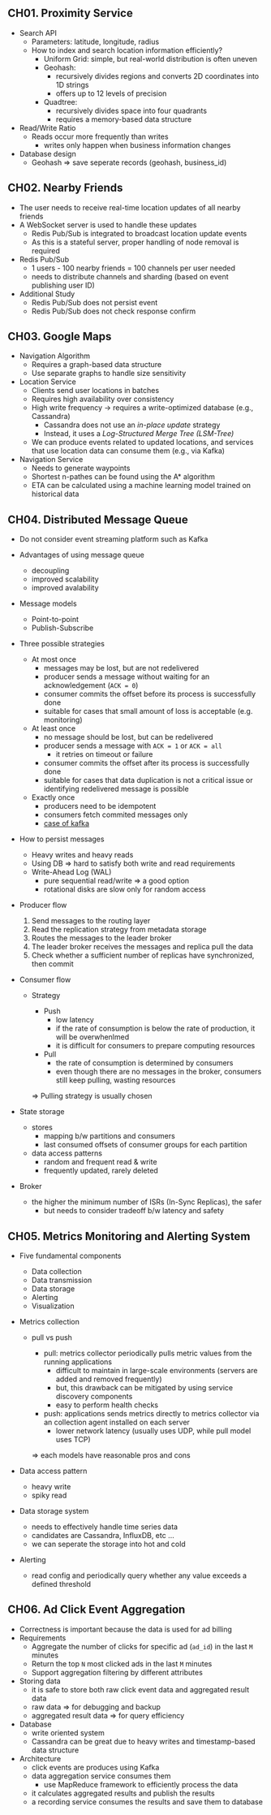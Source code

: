## CH01. Proximity Service

- Search API
    - Parameters: latitude, longitude, radius
    - How to index and search location information efficiently?
        - Uniform Grid: simple, but real-world distribution is often uneven
        - Geohash:
            - recursively divides regions and converts 2D coordinates into 1D strings
            - offers up to 12 levels of precision
        - Quadtree:
            - recursively divides space into four quadrants
            - requires a memory-based data structure
- Read/Write Ratio
    - Reads occur more frequently than writes
        - writes only happen when business information changes
- Database design
    - Geohash ⇒ save seperate records (geohash, business_id)

## CH02. Nearby Friends

- The user needs to receive real-time location updates of all nearby friends
- A WebSocket server is used to handle these updates
    - Redis Pub/Sub is integrated to broadcast location update events
    - As this is a stateful server, proper handling of node removal is required
- Redis Pub/Sub
    - 1 users - 100 nearby friends = 100 channels per user needed
    - needs to distribute channels and sharding (based on event publishing user ID)
- Additional Study
    - Redis Pub/Sub does not persist event
    - Redis Pub/Sub does not check response confirm

## CH03. Google Maps

- Navigation Algorithm
    - Requires a graph-based data structure
    - Use separate graphs to handle size sensitivity
- Location Service
    - Clients send user locations in batches
    - Requires high availability over consistency
    - High write frequency → requires a write-optimized database (e.g., Cassandra)
        - Cassandra does not use an *in-place update* strategy
        - Instead, it uses a *Log-Structured Merge Tree (LSM-Tree)*
    - We can produce events related to updated locations, and services that use location data can consume them (e.g., via Kafka)
- Navigation Service
    - Needs to generate waypoints
    - Shortest n-pathes can be found using the A* algorithm
    - ETA can be calculated using a machine learning model trained on historical data

## CH04. Distributed Message Queue

- Do not consider event streaming platform such as Kafka
- Advantages of using message queue
    - decoupling
    - improved scalability
    - improved avalability
- Message models
    - Point-to-point
    - Publish-Subscribe
- Three possible strategies
    - At most once
        - messages may be lost, but are not redelivered
        - producer sends a message without waiting for an acknowledgement (`ACK = 0`)
        - consumer commits the offset before its process is successfully done
        - suitable for cases that small amount of loss is acceptable (e.g. monitoring)
    - At least once
        - no message should be lost, but can be redelivered
        - producer sends a message with `ACK = 1` or `ACK = all`
            - it retries on timeout or failure
        - consumer commits the offset after its process is successfully done
        - suitable for cases that data duplication is not a critical issue or identifying redelivered message is possible
    - Exactly once
        - producers need to be idempotent
        - consumers fetch commited messages only
        - [case of kafka](https://www.confluent.io/blog/exactly-once-semantics-are-possible-heres-how-apache-kafka-does-it/)
- How to persist messages
    - Heavy writes and heavy reads
    - Using DB ⇒ hard to satisfy both write and read requirements
    - Write-Ahead Log (WAL)
        - pure sequential read/write ⇒ a good option
        - rotational disks are slow only for random access
- Producer flow
    1. Send messages to the routing layer
    2. Read the replication strategy from metadata storage
    3. Routes the messages to the leader broker
    4. The leader broker receives the messages and replica pull the data
    5. Check whether a sufficient number of replicas have synchronized, then commit
- Consumer flow
    - Strategy
        - Push
            - low latency
            - if the rate of consumption is below the rate of production, it will be overwhenlmed
            - it is difficult for consumers to prepare computing resources
        - Pull
            - the rate of consumption is determined by consumers
            - even though there are no messages in the broker, consumers still keep pulling, wasting resources
        
        ⇒ Pulling strategy is usually chosen
        
- State storage
    - stores
        - mapping b/w partitions and consumers
        - last consumed offsets of consumer groups for each partition
    - data access patterns
        - random and frequent read & write
        - frequently updated, rarely deleted
- Broker
    - the higher the minimum number of ISRs (In-Sync Replicas), the safer
        - but needs to consider tradeoff b/w latency and safety

## CH05. Metrics Monitoring and Alerting System

- Five fundamental components
    - Data collection
    - Data transmission
    - Data storage
    - Alerting
    - Visualization
- Metrics collection
    - pull vs push
        - pull: metrics collector periodically pulls metric values from the running applications
            - difficult to maintain in large-scale environments (servers are added and removed frequently)
            - but, this drawback can be mitigated by using service discovery components
            - easy to perform health checks
        - push: applications sends metrics directly to metrics collector via an collection agent installed on each server
            - lower network latency (usually uses UDP, while pull model uses TCP)
        
        ⇒ each models have reasonable pros and cons
        
- Data access pattern
    - heavy write
    - spiky read
- Data storage system
    - needs to effectively handle time series data
    - candidates are Cassandra, InfluxDB, etc …
    - we can seperate the storage into hot and cold
- Alerting
    - read config and periodically query whether any value exceeds a defined threshold

## CH06. Ad Click Event Aggregation

- Correctness is important because the data is used for ad billing
- Requirements
    - Aggregate the number of clicks for specific ad (`ad_id`) in the last `M` minutes
    - Return the top `N` most clicked ads in the last `M` minutes
    - Support aggregation filtering by different attributes
- Storing data
    - it is safe to store both raw click event data and aggregated result data
    - raw data ⇒ for debugging and backup
    - aggregated result data ⇒ for query efficiency
- Database
    - write oriented system
    - Cassandra can be great due to heavy writes and timestamp-based data structure
- Architecture
    - click events are produces using Kafka
    - data aggregation service consumes them
        - use MapReduce framework to efficiently process the data
    - it calculates aggregated results and publish the results
    - a recording service consumes the results and save them to database